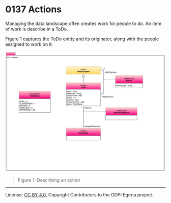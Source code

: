 <!-- SPDX-License-Identifier: CC-BY-4.0 -->
<!-- Copyright Contributors to the ODPi Egeria project. -->

# 0137 Actions

Managing the data landscape often creates work for people to do.
An item of work is describe in a ToDo.

Figure 1 captures the ToDo entity and its originator, along
with the people assigned to work on it.

![UML](0137-Actions.png)
> Figure 1: Describing an action


----
License: [CC BY 4.0](https://creativecommons.org/licenses/by/4.0/),
Copyright Contributors to the ODPi Egeria project.